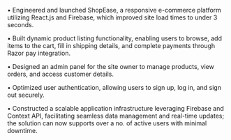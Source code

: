 • Engineered and launched ShopEase, a responsive e-commerce platform utilizing React.js and Firebase, which improved site load times to under 3 seconds.

• Built dynamic product listing functionality, enabling users to browse, add items to the cart, fill in shipping details, and complete payments through Razor pay integration.

• Designed an admin panel for the site owner to manage products, view orders, and access customer details.

• Optimized user authentication, allowing users to sign up, log in, and sign out securely.

• Constructed a scalable application infrastructure leveraging Firebase and Context API, facilitating seamless data management and real-time updates; the solution can now supports over a no. of active users with minimal downtime.
